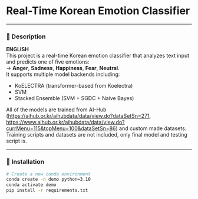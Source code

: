 # Real-Time Korean Emotion Classifier  

---
### 📝 Description

**ENGLISH**  
This project is a real-time Korean emotion classifier that analyzes text input and predicts one of five emotions:  
→ **Anger**, **Sadness**, **Happiness**, **Fear**, **Neutral**.  
It supports multiple model backends including:
- KoELECTRA (transformer-based from Koelectra)
- SVM
- Stacked Ensemble (SVM + SGDC + Naive Bayes)

All of the models are trained from AI-Hub (https://aihub.or.kr/aihubdata/data/view.do?dataSetSn=271, https://www.aihub.or.kr/aihubdata/data/view.do?currMenu=115&topMenu=100&dataSetSn=86) and custom made datasets. Training scripts and datasets are not included, only final model and testing script is. 

---

### 🔧 Installation

```bash
# Create a new conda environment
conda create -n demo python=3.10
conda activate demo
pip install -r requirements.txt
```

